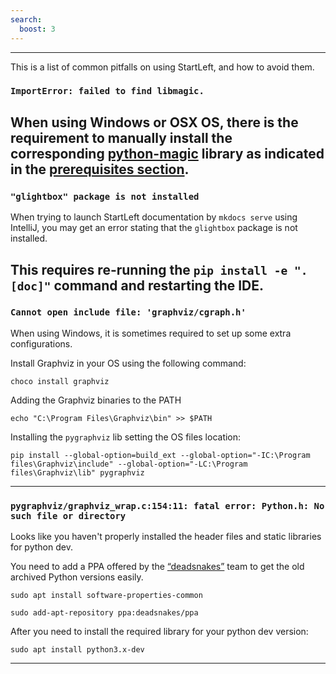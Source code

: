 ```yaml
---
search:
  boost: 3 
---
```

---

This is a list of common pitfalls on using StartLeft, and how to avoid them.

### `ImportError: failed to find libmagic.`
When using Windows or OSX OS, there is the requirement to manually install the corresponding 
<a href="https://github.com/ahupp/python-magic" target="_blank">python-magic</a> 
library as indicated in the [prerequisites section](Quickstart-Guide-for-Beginners.md#prerequisites).
---

### `"glightbox" package is not installed` 
When trying to launch StartLeft documentation by `mkdocs serve` using IntelliJ, you may get an 
error stating that the `glightbox` package is not installed. 

This requires re-running the `pip install -e ".[doc]"` 
command and restarting the IDE.
---

### `Cannot open include file: 'graphviz/cgraph.h'`
When using Windows, it is sometimes required to set up some extra configurations. 

Install Graphviz in your OS using the following command:
```shell
choco install graphviz
```

Adding the Graphviz binaries to the PATH
```shell
echo "C:\Program Files\Graphviz\bin" >> $PATH
```

Installing the `pygraphviz` lib setting the OS files location: 

```shell
pip install --global-option=build_ext --global-option="-IC:\Program files\Graphviz\include" --global-option="-LC:\Program files\Graphviz\lib" pygraphviz
```
---

### `pygraphviz/graphviz_wrap.c:154:11: fatal error: Python.h: No such file or directory`
Looks like you haven't properly installed the header files and static libraries for python dev.

You need to add a PPA offered by the 
<a href="https://launchpad.net/~deadsnakes/+archive/ubuntu/ppa" target="_blank">“deadsnakes”</a>
team to get the old archived Python versions easily.

```shell
sudo apt install software-properties-common
```

```shell
sudo add-apt-repository ppa:deadsnakes/ppa
```

After you need to install the required library for your python dev version:

```shell
sudo apt install python3.x-dev
```
---